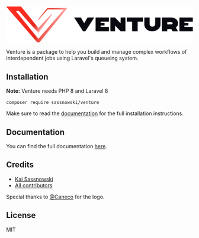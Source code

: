 <p align="center">
    <img src="logo.svg" />
</p>

Venture is a package to help you build and manage complex workflows of interdependent jobs using Laravel's queueing system.

## Installation

**Note:** Venture needs PHP 8 and Laravel 8

```
composer require sassnowski/venture
```

Make sure to read the [documentation](https://laravel-venture.netlify.app/installation) for the full installation instructions.

## Documentation

You can find the full documentation [here](https://laravel-venture.netlify.app).

## Credits

- [Kai Sassnowski](https://github.com/ksassnowski)
- [All contributors](https://github.com/ksassnowski/venture/contributors)

Special thanks to [@Caneco](https://twitter.com/@caneco) for the logo.

## License

MIT